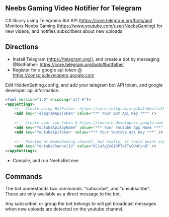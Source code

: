 ## Neebs Gaming Video Notifier for Telegram

C# library using Telegrams Bot API (https://core.telegram.org/bots/api)
Monitors Neebs Gaming (https://www.youtube.com/user/NeebsGaming) for new videos, and notifies subscribers about new uploads

## Directions

* Install Telegram (https://telegram.org/), and create a bot by messaging @BotFather: https://core.telegram.org/bots#botfather
* Register for a google api token @ https://console.developers.google.com

Edit HiddenSetting.config, and add your telegram bot API token, and google developer api information.
```XML
<?xml version="1.0" encoding="utf-8"?>
<appSettings>
    <!-- Create using BotFather: https://core.telegram.org/bots#botfather -->
    <add key="TelegramApiToken" value="*** Your Bot Api Key ***" />
    
    <!-- Create your own token @ https://console.developers.google.com -->
    <add key="YoutubeApiAppName" value="*** Your Youtube App Name ***" />
    <add key="YoutubeApiToken" value="*** Your Youtube Api Key ***" />
    
    <!-- Pointed at NeebsGaming channel, but really, it could point anywhere. -->
    <add key="YoutubeChannelId" value="UCiufyZv8iRPTafTw0D4CvnQ" /> 
</appSettings>
```

* Compile, and run NeebsBot.exe

## Commands

The bot understands two commands: "subscribe", and "unsubscribe". These are only available as a direct message to the bot.

Any subscriber, or group the bot belongs to will get broadcast messages when new uploads are detected on the youtube channel.

